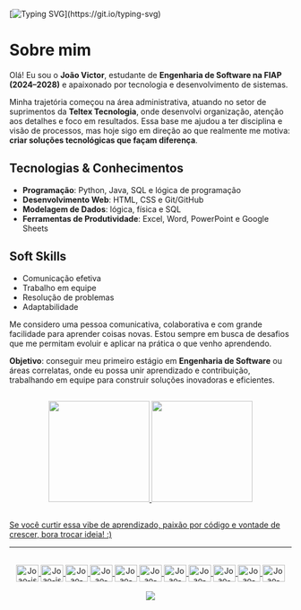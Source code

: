 [![Typing SVG](https://readme-typing-svg.demolab.com?font=Fira+Code&weight=100&size=40&pause=1000&color=0E64B8&center=true&width=500&height=70&lines=Seja+bem+vindo!)](https://git.io/typing-svg)
# Sobre mim  

Olá! Eu sou o **João Victor**, estudante de **Engenharia de Software na FIAP (2024–2028)** e apaixonado por tecnologia e desenvolvimento de sistemas.  

Minha trajetória começou na área administrativa, atuando no setor de suprimentos da **Teltex Tecnologia**, onde desenvolvi organização, atenção aos detalhes e foco em resultados. Essa base me ajudou a ter disciplina e visão de processos, mas hoje sigo em direção ao que realmente me motiva: **criar soluções tecnológicas que façam diferença**.  

## Tecnologias & Conhecimentos
- **Programação**: Python, Java, SQL e lógica de programação  
- **Desenvolvimento Web**: HTML, CSS e Git/GitHub  
- **Modelagem de Dados**: lógica, física e SQL  
- **Ferramentas de Produtividade**: Excel, Word, PowerPoint e Google Sheets  

## Soft Skills
- Comunicação efetiva  
- Trabalho em equipe  
- Resolução de problemas  
- Adaptabilidade  

Me considero uma pessoa comunicativa, colaborativa e com grande facilidade para aprender coisas novas. Estou sempre em busca de desafios que me permitam evoluir e aplicar na prática o que venho aprendendo.  

**Objetivo**: conseguir meu primeiro estágio em **Engenharia de Software** ou áreas correlatas, onde eu possa unir aprendizado e contribuição, trabalhando em equipe para construir soluções inovadoras e eficientes.  
##

  <div align="center">
    <a href="https://github.com/oVictorFerreira">
    <img height="180em" src="https://github-readme-stats.vercel.app/api?username=oVictorFerreira&show_icons=true&theme=dark&include_all_commits=true&count_private=true">
    <img height="180em" src="https://github-readme-stats.vercel.app/api/top-langs/?username=oVictorFerreira&layout=compact&langs_count=16&theme=dark">
  </div>

##

Se você curtir essa vibe de aprendizado, paixão por código e vontade de crescer, bora trocar ideia! :)

---

<div style="display: inline_block" align="center"><br>
<img align="center" alt="Joao-js" height="30" width="40" src="https://cdn.jsdelivr.net/gh/devicons/devicon@latest/icons/java/java-original.svg" />
<img align="center" alt="Joao-js" height="30" width="40" src="https://cdn.jsdelivr.net/gh/devicons/devicon/icons/javascript/javascript-original.svg">
<img align="center" alt="Joao-nodejs" height="30" width="40" src="https://cdn.jsdelivr.net/gh/devicons/devicon/icons/nodejs/nodejs-original.svg">
<img align="center" alt="Joao-html" height="30" width="40" src="https://cdn.jsdelivr.net/gh/devicons/devicon/icons/html5/html5-original.svg">
<img align="center" alt="Joao-css" height="30" width="40" src="https://cdn.jsdelivr.net/gh/devicons/devicon/icons/css3/css3-original.svg">
<img align="center" alt="Joao-csharp" height="30" width="40" src="https://cdn.jsdelivr.net/gh/devicons/devicon/icons/csharp/csharp-original.svg">
<img align="center" alt="Joao-react" height="30" width="40" src="https://cdn.jsdelivr.net/gh/devicons/devicon/icons/react/react-original.svg">
<img align="center" alt="Joao-bootstrap" height="30" width="40" src="https://cdn.jsdelivr.net/gh/devicons/devicon/icons/bootstrap/bootstrap-original.svg">
<img align="center" alt="Joao-trello" height="30" width="40" src="https://cdn.jsdelivr.net/gh/devicons/devicon/icons/trello/trello-plain.svg">
<img align="center" alt="Joao-github" height="30" width="40" src="https://cdn.jsdelivr.net/gh/devicons/devicon/icons/github/github-original.svg">
<img align="center" alt="Joao-sql" height="30" width="40" src="https://cdn.jsdelivr.net/gh/devicons/devicon/icons/microsoftsqlserver/microsoftsqlserver-plain.svg">

<div align="center"><br>
<a href="https://www.linkedin.com/in/joão-victor-ferreira-500b71289"><img src="https://img.shields.io/badge/LinkedIn-0077B5?style=for-the-badge&logo=linkedin&logoColor=white"> </a><br>
</div>
</div><br>


